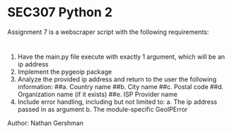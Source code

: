 # SEC307 Python 2
Assignment 7 is a webscraper script with the following requirements:
#
1. Have the main.py file execute with exactly 1 argument, which will be an ip address
2. Implement the pygeoip package
3. Analyze the provided ip address and return to the user the following information:
  ##a. Country name
  ##b. City name
  ##c. Postal code
  ##d. Organization name (if it exists)
  ##e. ISP Provider name
4. Include error handling, including but not limited to:
  a. The ip address passed in as argument
  b. The module-specific GeoIPError
  
Author: Nathan Gershman
